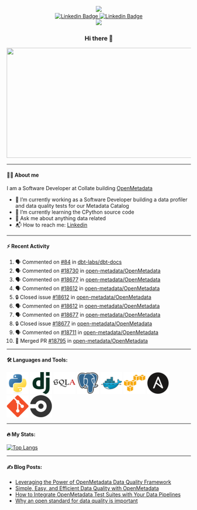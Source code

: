 <div id="header" align="center">
  <img src="https://media.giphy.com/media/5eLDrEaRGHegx2FeF2/giphy.gif" width="100"/>
</div>
<div id="badges" align="center">
  <a href="https://www.linkedin.com/in/teddycrepineau/">
    <img src="https://shields.io/badge/Linkedin-blue?logo=linkedin&logoColor=white&style=for-the-badge" alt="Linkedin Badge"/>
  </a>
  <a href="https://medium.com/@teddycrpineau">
    <img src="https://shields.io/badge/Medium-black?logo=medium&logoColor=white&style=for-the-badge" alt="Linkedin Badge"/>
  </a>
</div>
<div align="center">
  <img src="https://komarev.com/ghpvc/?username=TeddyCr&color=blue&style=flat-square" />
</div>

<h3 align="center">
Hi there 👋
</h3>
<div align="center">
  <img src="https://media.giphy.com/media/L8K62iTDkzGX6/giphy.gif" width="600" height="300"/>
</div>

---

#### :technologist: About me
I am a Software Developer at Collate building <a href="https://open-metadata.org"/>OpenMetadata</a>
- 🔭 I’m currently working as a Software Developer building a data profiler and data quality tests for our Metadata Catalog
- 🐍 I’m currently learning the CPython source code
- 💬 Ask me about anything data related
- 📬 How to reach me: [Linkedin](https://shields.io/badge/Linkedin-blue?logo=linkedin&logoColor=white&style=for-the-badge)

---

#### ⚡️ Recent Activity
<!--START_SECTION:activity-->
1. 🗣 Commented on [#84](https://github.com/dbt-labs/dbt-docs/issues/84#issuecomment-2501348263) in [dbt-labs/dbt-docs](https://github.com/dbt-labs/dbt-docs)
2. 🗣 Commented on [#18730](https://github.com/open-metadata/OpenMetadata/pull/18730#issuecomment-2501266772) in [open-metadata/OpenMetadata](https://github.com/open-metadata/OpenMetadata)
3. 🗣 Commented on [#18677](https://github.com/open-metadata/OpenMetadata/issues/18677#issuecomment-2501214086) in [open-metadata/OpenMetadata](https://github.com/open-metadata/OpenMetadata)
4. 🗣 Commented on [#18612](https://github.com/open-metadata/OpenMetadata/issues/18612#issuecomment-2501214007) in [open-metadata/OpenMetadata](https://github.com/open-metadata/OpenMetadata)
5. 🔒 Closed issue [#18612](https://github.com/open-metadata/OpenMetadata/issues/18612) in [open-metadata/OpenMetadata](https://github.com/open-metadata/OpenMetadata)
6. 🗣 Commented on [#18612](https://github.com/open-metadata/OpenMetadata/issues/18612#issuecomment-2501209415) in [open-metadata/OpenMetadata](https://github.com/open-metadata/OpenMetadata)
7. 🗣 Commented on [#18677](https://github.com/open-metadata/OpenMetadata/issues/18677#issuecomment-2501208728) in [open-metadata/OpenMetadata](https://github.com/open-metadata/OpenMetadata)
8. 🔒 Closed issue [#18677](https://github.com/open-metadata/OpenMetadata/issues/18677) in [open-metadata/OpenMetadata](https://github.com/open-metadata/OpenMetadata)
9. 🗣 Commented on [#18711](https://github.com/open-metadata/OpenMetadata/pull/18711#issuecomment-2501187748) in [open-metadata/OpenMetadata](https://github.com/open-metadata/OpenMetadata)
10. 🎉 Merged PR [#18795](https://github.com/open-metadata/OpenMetadata/pull/18795) in [open-metadata/OpenMetadata](https://github.com/open-metadata/OpenMetadata)
<!--END_SECTION:activity-->

---

#### :hammer_and_wrench: Languages and Tools:
<div>
   <img src="https://github.com/devicons/devicon/blob/master/icons/python/python-original.svg" width="60" height="60"/>
   <img src="https://github.com/devicons/devicon/blob/master/icons/django/django-plain.svg" width="60" height="60"/>
   <img src="https://github.com/devicons/devicon/blob/master/icons/sqlalchemy/sqlalchemy-original.svg" width="60" height="60"/>
   <img src="https://github.com/devicons/devicon/blob/master/icons/postgresql/postgresql-original.svg" width="60" height="60"/>
   <img src="https://github.com/devicons/devicon/blob/master/icons/docker/docker-original.svg" width="60" height="60"/>
   <img src="https://github.com/devicons/devicon/blob/master/icons/amazonwebservices/amazonwebservices-original.svg" width="60" height="60"/>
   <img src="https://github.com/devicons/devicon/blob/master/icons/ansible/ansible-original.svg" width="60" height="60"/>
   <img src="https://github.com/devicons/devicon/blob/master/icons/git/git-original.svg" width="60" height="60"/>
   <img src="https://github.com/devicons/devicon/blob/master/icons/circleci/circleci-plain.svg" width="60" height="60"/>
</div>

---

#### 🔥 My Stats:
[![Top Langs](https://github-readme-stats.vercel.app/api/top-langs/?username=TeddyCr&layout=compact&hide=javascript,html,css)](https://github.com/anuraghazra/github-readme-stats)

---

#### ✍️ Blog Posts:
<!-- BLOG-POST-LIST:START -->
- [Leveraging the Power of OpenMetadata Data Quality Framework](https://blog.open-metadata.org/leveraging-the-power-of-openmetadata-data-quality-framework-385ba2d8eaf?source=rss-16e0670af08f------2)
- [Simple, Easy, and Efficient Data Quality with OpenMetadata](https://blog.open-metadata.org/simple-easy-and-efficient-data-quality-with-openmetadata-1c4e7d329364?source=rss-16e0670af08f------2)
- [How to Integrate OpenMetadata Test Suites with Your Data Pipelines](https://blog.open-metadata.org/how-to-integrate-openmetadata-test-suites-with-your-data-pipelines-d83fb55fa494?source=rss-16e0670af08f------2)
- [Why an open standard for data quality is important](https://blog.open-metadata.org/why-are-we-building-a-data-quality-standard-1753fae87259?source=rss-16e0670af08f------2)
<!-- BLOG-POST-LIST:END -->

